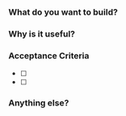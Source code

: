 ### What do you want to build?

<!-- Short description of the feature or idea -->

### Why is it useful?

<!-- What's the benefit or use case? -->

### Acceptance Criteria
- [ ] <!-- Clear, testable condition 1 -->
- [ ] <!-- Clear, testable condition 2 -->

### Anything else?

<!-- Optional: notes, suggestions, etc. -->